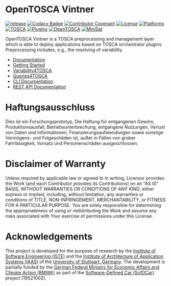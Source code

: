 # OpenTOSCA Vintner


[![release](https://github.com/opentosca/opentosca-vintner/actions/workflows/release.yaml/badge.svg?branch=main)](https://github.com/opentosca/opentosca-vintner/actions/workflows/release.yaml)
[![Codacy Badge](https://app.codacy.com/project/badge/Grade/acec5103cf9b4f1bb1fa25bc5a99076d)](https://www.codacy.com/gh/OpenTOSCA/opentosca-vintner/dashboard?utm_source=github.com&amp;utm_medium=referral&amp;utm_content=OpenTOSCA/opentosca-vintner&amp;utm_campaign=Badge_Grade)
[![Contributor Covenant](https://img.shields.io/badge/Contributor%20Covenant-2.0-4baaaa.svg)](https://vintner.opentosca.org/code-of-conduct)
[![License](https://img.shields.io/badge/License-Apache_2.0-blue.svg)](https://opensource.org/licenses/Apache-2.0)
[![Platforms](https://img.shields.io/badge/Platforms-Linux%20%7C%20Windows-606c38.svg)](https://vintner.opentosca.org)
[![TOSCA](https://img.shields.io/badge/TOSCA-1.3-important.svg)](https://docs.oasis-open.org/tosca/TOSCA-Simple-Profile-YAML/v1.3/os/TOSCA-Simple-Profile-YAML-v1.3-os.html)
[![Plugins](https://img.shields.io/badge/Orchestrators-xOpera%20%7C%20Unfurl-blueviolet.svg)](https://vintner.opentosca.org)
[![OpenTOSCA](https://img.shields.io/badge/OpenTOSCA-%E2%9D%A4%EF%B8%8F-ff69b4)](https://opentosca.org)
[![MiniSat](https://img.shields.io/badge/MiniSat-%E2%9D%A4%EF%B8%8F-ff69b4)](https://github.com/meteor/logic-solver)

OpenTOSCA Vintner is a TOSCA preprocessing and management layer which is able to deploy applications based on TOSCA orchestrator plugins.
Preprocessing includes, e.g., the resolving of variability.

- [Documentation](https://vintner.opentosca.org)
- [Getting Started](https://vintner.opentosca.org/getting-started)
- [Variability4TOSCA](https://vintner.opentosca.org/variability4tosca/motivation)
- [Queries4TOSCA](https://vintner.opentosca.org/queries4tosca/getting-started)
- [CLI Documentation](https://vintner.opentosca.org/interface)
- [REST API Documentation](https://vintner.opentosca.org/interface)

# Haftungsausschluss

Dies ist ein Forschungsprototyp. Die Haftung für entgangenen Gewinn, Produktionsausfall, Betriebsunterbrechung,
entgangene Nutzungen, Verlust von Daten und Informationen, Finanzierungsaufwendungen sowie sonstige Vermögens- und
Folgeschäden ist, außer in Fällen von grober Fahrlässigkeit, Vorsatz und Personenschäden ausgeschlossen.

# Disclaimer of Warranty

Unless required by applicable law or agreed to in writing, Licensor provides the Work (and each Contributor provides its
Contributions) on an "AS IS" BASIS, WITHOUT WARRANTIES OR CONDITIONS OF ANY KIND, either express or implied, including,
without limitation, any warranties or conditions of TITLE, NON-INFRINGEMENT, MERCHANTABILITY, or FITNESS FOR A
PARTICULAR PURPOSE. You are solely responsible for determining the appropriateness of using or redistributing the Work
and assume any risks associated with Your exercise of permissions under this License.

# Acknowledgements

This project is developed for the purpose of research by the [Institute of Software Engineering (ISTE)](https://www.iste.uni-stuttgart.de) and the [Institute of Architecture of Application Systems (IAAS)](https://www.iaas.uni-stuttgart.de) of the [University of Stuttgart, Germany](https://www.uni-stuttgart.de).
The development is partially funded by the [German Federal Ministry for Economic Affairs and Climate Action (BMWK)](https://www.bmwk.de/Navigation/EN/Home/home.html) as part of the [Software-Defined Car (SofDCar)](https://sofdcar.de) project (19S21002).
